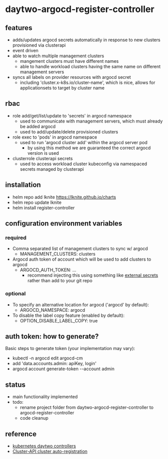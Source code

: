 # daytwo-argocd-register-controller

## features ##
- adds/updates argocd secrets automatically in response to new clusters provisioned via clusterapi
- event driven
- able to watch multiple management clusters
  - mangement clusters must have different names
  - able to handle workload clusters having the same name on different management servers
- syncs all labels on provider resources with argocd secret
  - including 'cluster.x-k8s.io/cluster-name', which is nice, allows for applicationsets to target by cluster name

## rbac ##
- role add/get/list/update to 'secrets' in argocd namespace
  - used to communicate with management servers, which must already be added argocd
  - used to add/update/delete provisioned clusters
- role exec to 'pods' in argocd namespace
  - used to run 'argocd cluster add' within the argocd server pod
    - by using this method we are guaranteed the correct argocd version is used
- clusterrole clusterapi secrets
  - used to access workload cluster kubeconfig via namespaced secrets managed by clusterapi

## installation ##
- helm repo add lknite https://lknite.github.io/charts
- helm repo update lknite
- helm install register-controller

## configuration environment variables ##
### required ###
- Comma separated list of management clusters to sync w/ argocd
  - MANAGEMENT_CLUSTERS: clusters
- Argocd auth token of account which will be used to add clusters to argocd
  - ARGOCD_AUTH_TOKEN: ...
    - recommend injecting this using something like [external secrets](https://external-secrets.io/) rather than add to your git repo

### optional ###
- To specify an alternative location for argocd ('argocd' by default):
  - ARGOCD_NAMESPACE: argocd
- To disable the label copy feature (enabled by default):
  - OPTION_DISABLE_LABEL_COPY: true

## auth token: how to generate? ##
Basic steps to generate token (your implementation may vary):
- kubectl -n argocd edit argocd-cm
- add 'data.accounts.admin: apiKey, login'
- argocd account generate-token --account admin
  
## status ##
- main functionality implemented
- todo:
  - rename project folder from daytwo-argocd-register-controller to argocd-register-controller
  - code cleanup

## reference ##
- [kubernetes daytwo controllers](https://www.travisloyd.xyz/2023/07/08/kubernetes-daytwo-controllers/)
- [Cluster-API cluster auto-registration](https://github.com/argoproj/argo-cd/issues/9033)
